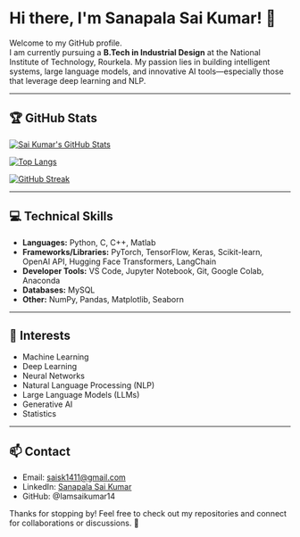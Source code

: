 # Hi there, I'm Sanapala Sai Kumar! 👋

Welcome to my GitHub profile.  
I am currently pursuing a **B.Tech in Industrial Design** at the National Institute of Technology, Rourkela. My passion lies in building intelligent systems, large language models, and innovative AI tools—especially those that leverage deep learning and NLP.

---

## 🏆 GitHub Stats

[![Sai Kumar's GitHub Stats](https://github-readme-stats.vercel.app/api?username=Iamsaikumar14&show_icons=true&include_all_commits=true&theme=algolia)](https://github.com/anuraghazra/github-readme-stats)

[![Top Langs](https://github-readme-stats.vercel.app/api/top-langs/?username=Iamsaikumar14&layout=compact&theme=algolia)](https://github.com/anuraghazra/github-readme-stats)

[![GitHub Streak](https://streak-stats.demolab.com?user=Iamsaikumar14&theme=algolia)](https://git.io/streak-stats)

---

## 💻 Technical Skills

- **Languages:** Python, C, C++, Matlab
- **Frameworks/Libraries:** PyTorch, TensorFlow, Keras, Scikit-learn, OpenAI API, Hugging Face Transformers, LangChain
- **Developer Tools:** VS Code, Jupyter Notebook, Git, Google Colab, Anaconda
- **Databases:** MySQL
- **Other:** NumPy, Pandas, Matplotlib, Seaborn

---

## 🌱 Interests

- Machine Learning
- Deep Learning
- Neural Networks
- Natural Language Processing (NLP)
- Large Language Models (LLMs)
- Generative AI
- Statistics

---

## 📫 Contact

- Email: saisk1411@gmail.com
- LinkedIn: [Sanapala Sai Kumar](#) <!-- Replace # with your actual link -->
- GitHub: @Iamsaikumar14

Thanks for stopping by! Feel free to check out my repositories and connect for collaborations or discussions. 🚀


<!--
**Iamsaikumar14/Iamsaikumar14** is a ✨ _special_ ✨ repository because its `README.md` (this file) appears on your GitHub profile.

Here are some ideas to get you started:

- 🔭 I’m currently working on ...
- 🌱 I’m currently learning ...
- 👯 I’m looking to collaborate on ...
- 🤔 I’m looking for help with ...
- 💬 Ask me about ...
- 📫 How to reach me: ...
- 😄 Pronouns: ...
- ⚡ Fun fact: ...
-->
